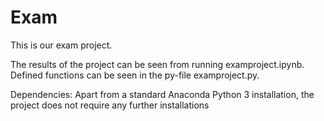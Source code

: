 # Exam
This is our exam project.

The results of the project can be seen from running examproject.ipynb. Defined functions can be seen in the py-file examproject.py.

Dependencies: Apart from a standard Anaconda Python 3 installation, the project does not require any further installations
